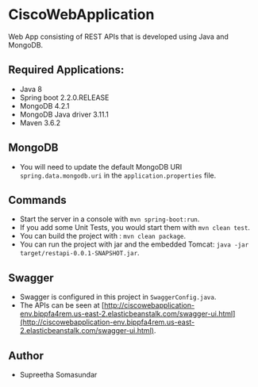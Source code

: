 # CiscoWebApplication
Web App consisting of REST APIs that is developed using Java and MongoDB.

## Required Applications:

- Java 8
- Spring boot 2.2.0.RELEASE
- MongoDB 4.2.1
- MongoDB Java driver 3.11.1
- Maven 3.6.2

## MongoDB

- You will need to update the default MongoDB URI `spring.data.mongodb.uri` in the `application.properties` file.

## Commands

- Start the server in a console with `mvn spring-boot:run`.
- If you add some Unit Tests, you would start them with `mvn clean test`.
- You can build the project with : `mvn clean package`.
- You can run the project with jar and the embedded Tomcat: `java -jar target/restapi-0.0.1-SNAPSHOT.jar`.

## Swagger
- Swagger is configured in this project in `SwaggerConfig.java`.
- The APIs can be seen at [http://ciscowebapplication-env.bippfa4rem.us-east-2.elasticbeanstalk.com/swagger-ui.html](http://ciscowebapplication-env.bippfa4rem.us-east-2.elasticbeanstalk.com/swagger-ui.html).

## Author
- Supreetha Somasundar

